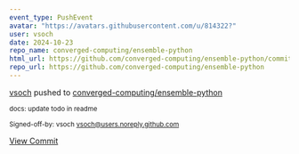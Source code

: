 ```yaml
---
event_type: PushEvent
avatar: "https://avatars.githubusercontent.com/u/814322?"
user: vsoch
date: 2024-10-23
repo_name: converged-computing/ensemble-python
html_url: https://github.com/converged-computing/ensemble-python/commit/80f5c095c4483d5e29402097443eb0dedbab62cc
repo_url: https://github.com/converged-computing/ensemble-python
---
```


<a href='https://github.com/vsoch' target='_blank'>vsoch</a> pushed to <a href='https://github.com/converged-computing/ensemble-python' target='_blank'>converged-computing/ensemble-python</a>

<small>docs: update todo in readme

Signed-off-by: vsoch <vsoch@users.noreply.github.com></small>

<a href='https://github.com/converged-computing/ensemble-python/commit/80f5c095c4483d5e29402097443eb0dedbab62cc' target='_blank'>View Commit</a>
